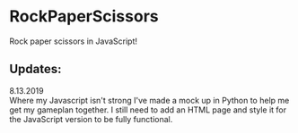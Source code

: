 # RockPaperScissors
Rock paper scissors in JavaScript!

## Updates:
8.13.2019 <br>
Where my Javascript isn't strong I've made a mock up in Python to help me get my gameplan together. I still need to add an HTML 
page and style it for the JavaScript version to be fully functional. 

